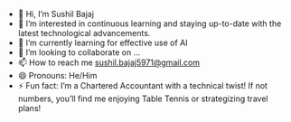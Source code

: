 - 👋 Hi, I’m Sushil Bajaj
- 👀 I’m interested in continuous learning and staying up-to-date with the latest technological advancements.
- 🌱 I’m currently learning for effective use of AI
- 💞️ I’m looking to collaborate on ...
- 📫 How to reach me sushil.bajaj5971@gmail.com
- 😄 Pronouns: He/Him
- ⚡ Fun fact:  I’m a Chartered Accountant with a technical twist! If not numbers, you’ll find me enjoying Table Tennis or strategizing travel plans!

<!---
sushil5971/sushil5971 is a ✨ special ✨ repository because its `README.md` (this file) appears on your GitHub profile.
You can click the Preview link to take a look at your changes.
--->
